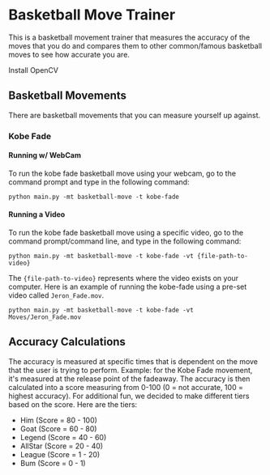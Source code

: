 # Basketball Move Trainer
This is a basketball movement trainer that measures the accuracy of the moves that you do and compares them to other common/famous basketball moves to see how accurate you are.

Install OpenCV

## Basketball Movements

There are basketball movements that you can measure yourself up against.

### Kobe Fade

#### Running w/ WebCam
To run the kobe fade basketball move using your webcam, go to the command prompt and type in the following command:
```
python main.py -mt basketball-move -t kobe-fade
```

#### Running a Video
To run the kobe fade basketball move using a specific video, go to the command prompt/command line, and type in the following command:
```
python main.py -mt basketball-move -t kobe-fade -vt {file-path-to-video}
```
The `{file-path-to-video}` represents where the video exists on your computer. Here is an example of running the kobe-fade using
a pre-set video called `Jeron_Fade.mov`.
```
python main.py -mt basketball-move -t kobe-fade -vt Moves/Jeron_Fade.mov
```

## Accuracy Calculations

The accuracy is measured at specific times that is dependent on the move that the user is trying to perform.
Example: for the Kobe Fade movement, it's measured at the release point of the fadeaway. The accuracy is then calculated into a score
measuring from 0-100 (0 = not accurate, 100 = highest accuracy).
For additional fun, we decided to make different tiers based on the score. Here are the tiers:
- Him (Score = 80 - 100)
- Goat (Score = 60 - 80)
- Legend (Score = 40 - 60)
- AllStar (Score = 20 - 40)
- League (Score = 1 - 20)
- Bum (Score = 0 - 1)
